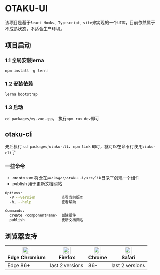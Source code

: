 # OTAKU-UI

该项目是基于` React Hooks、Typescript、vite `来实现的一个` UI库 `，目前依然属于不成熟状态，不适合生产环境。

## 项目启动

### 1.1 全局安装lerna
```npm install -g lerna```
### 1.2 安装依赖
```lerna bootstrap```
### 1.3 启动
```cd packages/my-vue-app```， 执行```npm run dev```即可

## otaku-cli

先后执行 ```cd packages/otaku-cli```、`npm link` 即可，就可以在命令行使用` otaku-cli `了

### 一些命令

- create xxx  将会在` packages/otaku-ui/src/lib `目录下创建一个组件
- publish 用于更新文档网站

```bash
Options:
  -V --version            查看当前版本
  -h, --help              查看帮助

Commands:
  create <componentName>  创建组件
  publish                 更新文档网站
```

## 浏览器支持

| [<img src="https://p1-arco.byteimg.com/tos-cn-i-uwbnlip3yd/08095282566ac4e0fd98f89aed934b65.png~tplv-uwbnlip3yd-png.png" alt="IE / Edge" width="24px" height="24px" />](http://godban.github.io/browsers-support-badges/)<br/> Edge Chromium | [<img src="https://p1-arco.byteimg.com/tos-cn-i-uwbnlip3yd/40ad73571879dd8d9fd3fd524e0e45a4.png~tplv-uwbnlip3yd-png.png" alt="Firefox" width="24px" height="24px" />](http://godban.github.io/browsers-support-badges/)<br/>Firefox | [<img src="https://p1-arco.byteimg.com/tos-cn-i-uwbnlip3yd/4f59d35f6d6837b042c8badd95871b1d.png~tplv-uwbnlip3yd-png.png" alt="Chrome" width="24px" height="24px" />](http://godban.github.io/browsers-support-badges/)<br/>Chrome | [<img src="https://p1-arco.byteimg.com/tos-cn-i-uwbnlip3yd/eee2667f837a9c2ed531805850bf43ec.png~tplv-uwbnlip3yd-png.png" alt="Safari" width="24px" height="24px" />](http://godban.github.io/browsers-support-badges/)<br/>Safari |
| --------- | --------- | --------- | --------- |
| Edge 86+ | last 2 versions| 86+ | last 2 versions|

